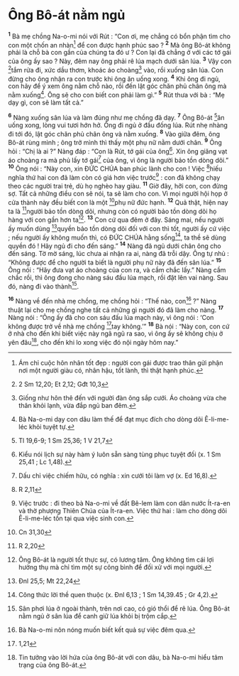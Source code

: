# Ông Bô-át nằm ngủ
<sup><b>1</b></sup> Bà mẹ chồng Na-o-mi nói với Rút : “Con ơi, mẹ chẳng có bổn phận tìm cho con một chốn an nhàn[^1] để con được hạnh phúc sao ? <sup><b>2</b></sup> Mà ông Bô-át không phải là chỗ bà con gần của chúng ta đó ư ? Con lại đã chẳng ở với các tớ gái của ông ấy sao ? Này, đêm nay ông phải rê lúa mạch dưới sân lúa. <sup><b>3</b></sup> Vậy con [^1*]tắm rửa đi, xức dầu thơm, khoác áo choàng[^2] vào, rồi xuống sân lúa. Con đừng cho ông nhận ra con trước khi ông ăn uống xong. <sup><b>4</b></sup> Khi ông đi ngủ, con hãy để ý xem ông nằm chỗ nào, rồi đến lật góc chăn phủ chân ông mà nằm xuống[^3]. Ông sẽ cho con biết con phải làm gì.” <sup><b>5</b></sup> Rút thưa với bà : “Mẹ dạy gì, con sẽ làm tất cả.”

<sup><b>6</b></sup> Nàng xuống sân lúa và làm đúng như mẹ chồng đã dạy. <sup><b>7</b></sup> Ông Bô-át [^2*]ăn uống xong, lòng vui tươi hớn hở. Ông đi ngủ ở đầu đống lúa. Rút nhẹ nhàng đi tới đó, lật góc chăn phủ chân ông và nằm xuống. <sup><b>8</b></sup> Vào giữa đêm, ông Bô-át rùng mình ; ông trở mình thì thấy một phụ nữ nằm dưới chân. <sup><b>9</b></sup> Ông hỏi : “Chị là ai ?” Nàng đáp : “Con là Rút, tớ gái của ông[^4]. Xin ông giăng vạt áo choàng ra mà phủ lấy tớ gái[^5] của ông, vì ông là người bảo tồn dòng dõi.” <sup><b>10</b></sup> Ông nói : “Này con, xin ĐỨC CHÚA ban phúc lành cho con ! Việc [^3*]hiếu nghĩa thứ hai con đã làm còn có giá hơn việc trước[^6] : con đã không chạy theo các người trai trẻ, dù họ nghèo hay giàu. <sup><b>11</b></sup> Giờ đây, hỡi con, con đừng sợ. Tất cả những điều con sẽ nói, ta sẽ làm cho con. Vì mọi người hội họp ở cửa thành này đều biết con là một [^4*]phụ nữ đức hạnh. <sup><b>12</b></sup> Quả thật, hiện nay ta là [^5*]người bảo tồn dòng dõi, nhưng còn có người bảo tồn dòng dõi họ hàng với con gần hơn ta[^7]. <sup><b>13</b></sup> Con cứ qua đêm ở đây. Sáng mai, nếu người ấy muốn dùng [^6*]quyền bảo tồn dòng dõi đối với con thì tốt, người ấy cứ việc ; nếu người ấy không muốn thì, có ĐỨC CHÚA hằng sống[^8], ta thề sẽ dùng quyền đó ! Hãy ngủ đi cho đến sáng.” <sup><b>14</b></sup> Nàng đã ngủ dưới chân ông cho đến sáng. Tờ mờ sáng, lúc chưa ai nhận ra ai, nàng đã trỗi dậy. Ông tự nhủ : “Không được để cho người ta biết là người phụ nữ này đã đến sân lúa.” <sup><b>15</b></sup> Ông nói : “Hãy đưa vạt áo choàng của con ra, và cầm chắc lấy.” Nàng cầm chắc rồi, thì ông đong cho nàng sáu đấu lúa mạch, rồi đặt lên vai nàng. Sau đó, nàng đi vào thành[^9].

<sup><b>16</b></sup> Nàng về đến nhà mẹ chồng, mẹ chồng hỏi : “Thế nào, con[^10] ?” Nàng thuật lại cho mẹ chồng nghe tất cả những gì người đó đã làm cho nàng. <sup><b>17</b></sup> Nàng nói : “Ông ấy đã cho con sáu đấu lúa mạch này, vì ông nói : ‘Con không được trở về nhà mẹ chồng [^7*]tay không.’” <sup><b>18</b></sup> Bà nói : “Này con, con cứ ở nhà cho đến khi biết việc này ngã ngũ ra sao, vì ông ấy sẽ không chịu ở yên đâu[^11], cho đến khi lo xong việc đó nội ngày hôm nay.”

[^1]: Ám chỉ cuộc hôn nhân tốt đẹp : người con gái được trao thân gửi phận nơi một người giàu có, nhân hậu, tốt lành, thì thật hạnh phúc.
[^2]: Giống như hôn thê đến với người đàn ông sắp cưới. Áo choàng vừa che thân khỏi lạnh, vừa đắp ngủ ban đêm.
[^3]: Bà Na-o-mi dạy con dâu làm thế để đạt mục đích cho dòng dõi Ê-li-me-léc khỏi tuyệt tự.
[^4]: Kiểu nói lịch sự này hàm ý luôn sẵn sàng tùng phục tuyệt đối (x. 1 Sm 25,41 ; Lc 1,48).
[^5]: Dấu chỉ việc chiếm hữu, có nghĩa : xin cưới tôi làm vợ (x. Ed 16,8).
[^6]: Việc trước : đi theo bà Na-o-mi về đất Bê-lem làm con dân nước Ít-ra-en và thờ phượng Thiên Chúa của Ít-ra-en. Việc thứ hai : làm cho dòng dõi Ê-li-me-léc tồn tại qua việc sinh con.
[^7]: Ông Bô-át là người tốt thực sự, có lương tâm. Ông không tìm cái lợi hưởng thụ mà chỉ tìm một sự công bình để đối xử với mọi người.
[^8]: Công thức lời thề quen thuộc (x. Đnl 6,13 ; 1 Sm 14,39.45 ; Gr 4,2).
[^9]: Sân phơi lúa ở ngoài thành, trên nơi cao, có gió thổi để rê lúa. Ông Bô-át nằm ngủ ở sân lúa để canh giữ lúa khỏi bị trộm cắp.
[^10]: Bà Na-o-mi nôn nóng muốn biết kết quả sự việc đêm qua.
[^11]: Tin tưởng vào lời hứa của ông Bô-át với con dâu, bà Na-o-mi hiểu tâm trạng của ông Bô-át.
[^1*]: 2 Sm 12,20; Et 2,12; Gđt 10,3
[^2*]: Tl 19,6-9; 1 Sm 25,36; 1 V 21,7
[^3*]: R 2,11
[^4*]: Cn 31,30
[^5*]: R 2,20
[^6*]: Đnl 25,5; Mt 22,24
[^7*]: 1,21

